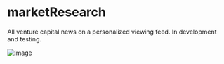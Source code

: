 # marketResearch
All venture capital news on a personalized viewing feed. In development and testing.

![image](https://github.com/user-attachments/assets/0b9c9f05-6391-4bf6-9c3c-f9d7c17104c3)
